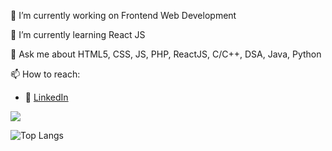 🔭 I’m currently working on Frontend Web Development

🌱 I’m currently learning React JS

💬 Ask me about HTML5, CSS, JS, PHP, ReactJS, C/C++, DSA, Java, Python

📫 How to reach:
- :office: [LinkedIn](https://www.linkedin.com/in/ripunjaynarula/)

  
<img src="https://github-readme-stats.vercel.app/api?username=ripunjaynarula&&show_icons=true&title_color=ffffff&icon_color=bb2acf&text_color=daf7dc&bg_color=151515">


![Top Langs](https://github-readme-stats.vercel.app/api/top-langs/?username=ripunjaynarula)
